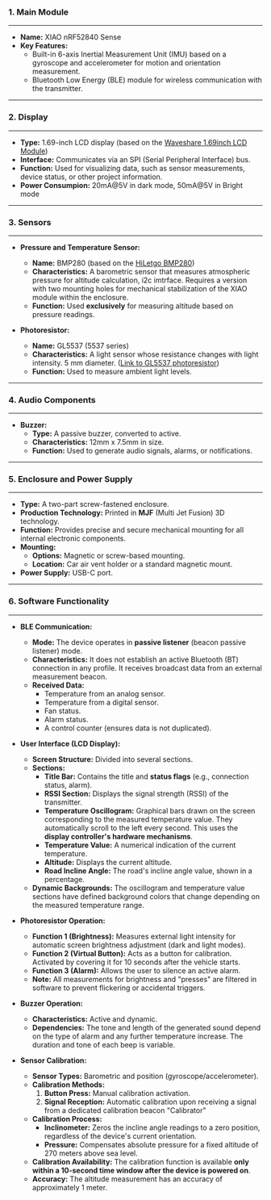 

### **1. Main Module**

---

* **Name:** XIAO nRF52840 Sense
* **Key Features:**
    * Built-in 6-axis Inertial Measurement Unit (IMU) based on a gyroscope and accelerometer for motion and orientation measurement.
    * Bluetooth Low Energy (BLE) module for wireless communication with the transmitter.

---

### **2. Display**

---

* **Type:** 1.69-inch LCD display (based on the [Waveshare 1.69inch LCD Module](https://www.waveshare.com/wiki/1.69inch_LCD_Module))
* **Interface:** Communicates via an SPI (Serial Peripheral Interface) bus.
* **Function:** Used for visualizing data, such as sensor measurements, device status, or other project information.
* **Power Consumpion:** 20mA@5V in dark mode, 50mA@5V in Bright mode

---

### **3. Sensors**

---

* **Pressure and Temperature Sensor:**
    * **Name:** BMP280 (based on the [HiLetgo BMP280](https://www.amazon.com/HiLetgo-Precision-BMP280-3-3-Atmospheric-Pressure/dp/B01ICN5QPU?th=1))
    * **Characteristics:** A barometric sensor that measures atmospheric pressure for altitude calculation, i2c imtrface. Requires a version with two mounting holes for mechanical stabilization of the XIAO module within the enclosure.
    * **Function:** Used **exclusively** for measuring altitude based on pressure readings.

* **Photoresistor:**
    * **Name:** GL5537 (5537 series)
    * **Characteristics:** A light sensor whose resistance changes with light intensity. 5 mm diameter. ([Link to GL5537 photoresistor](https://juriedengineering.com/products/gl5537-photo-light-sensitive-resistor-photoresistor-55375mm))
    * **Function:** Used to measure ambient light levels.

---

### **4. Audio Components**

---

* **Buzzer:**
    * **Type:** A passive buzzer, converted to active.
    * **Characteristics:** 12mm x 7.5mm in size.
    * **Function:** Used to generate audio signals, alarms, or notifications.

---

### **5. Enclosure and Power Supply**

---

* **Type:** A two-part screw-fastened enclosure.
* **Production Technology:** Printed in **MJF** (Multi Jet Fusion) 3D technology.
* **Function:** Provides precise and secure mechanical mounting for all internal electronic components.
* **Mounting:**
    * **Options:** Magnetic or screw-based mounting.
    * **Location:** Car air vent holder or a standard magnetic mount.
* **Power Supply:** USB-C port.

---

### **6. Software Functionality**

---

* **BLE Communication:**
    * **Mode:** The device operates in **passive listener** (beacon passive listener) mode.
    * **Characteristics:** It does not establish an active Bluetooth (BT) connection in any profile. It receives broadcast data from an external measurement beacon.
    * **Received Data:**
        * Temperature from an analog sensor.
        * Temperature from a digital sensor.
        * Fan status.
        * Alarm status.
        * A control counter (ensures data is not duplicated).

* **User Interface (LCD Display):**
    * **Screen Structure:** Divided into several sections.
    * **Sections:**
        * **Title Bar:** Contains the title and **status flags** (e.g., connection status, alarm).
        * **RSSI Section:** Displays the signal strength (RSSI) of the transmitter.
        * **Temperature Oscillogram:** Graphical bars drawn on the screen corresponding to the measured temperature value. They automatically scroll to the left every second. This uses the **display controller's hardware mechanisms**.
        * **Temperature Value:** A numerical indication of the current temperature.
        * **Altitude:** Displays the current altitude.
        * **Road Incline Angle:** The road's incline angle value, shown in a percentage.
    * **Dynamic Backgrounds:** The oscillogram and temperature value sections have defined background colors that change depending on the measured temperature range.

* **Photoresistor Operation:**
    * **Function 1 (Brightness):** Measures external light intensity for automatic screen brightness adjustment (dark and light modes).
    * **Function 2 (Virtual Button):** Acts as a button for calibration. Activated by covering it for 10 seconds after the vehicle starts.
    * **Function 3 (Alarm):** Allows the user to silence an active alarm.
    * **Note:** All measurements for brightness and "presses" are filtered in software to prevent flickering or accidental triggers.

* **Buzzer Operation:**
    * **Characteristics:** Active and dynamic.
    * **Dependencies:** The tone and length of the generated sound depend on the type of alarm and any further temperature increase. The duration and tone of each beep is variable.

* **Sensor Calibration:**
    * **Sensor Types:** Barometric and position (gyroscope/accelerometer).
    * **Calibration Methods:**
        1.  **Button Press:** Manual calibration activation.
        2.  **Signal Reception:** Automatic calibration upon receiving a signal from a dedicated calibration beacon "Calibrator"
    * **Calibration Process:**
        * **Inclinometer:** Zeros the incline angle readings to a zero position, regardless of the device's current orientation.
        * **Pressure:** Compensates absolute pressure for a fixed altitude of 270 meters above sea level.
    * **Calibration Availability:** The calibration function is available **only within a 10-second time window after the device is powered on**.
    * **Accuracy:** The altitude measurement has an accuracy of approximately 1 meter.
